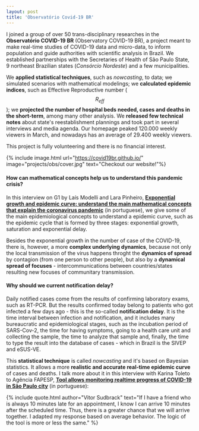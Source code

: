 ```yaml
---
layout: post
title: 'Observatório Covid-19 BR'
---
```



I joined a group of over 50 trans-disciplinary researches in the **Observatório COVID-19 BR** (Observatory COVID-19 BR), a project meant to make real-time studies of COVID-19 data and micro-data, to inform population and guide authorities with scientific analysis in Brazil. We established partnerships with the Secretaries of Health of São Paulo State, 9 northeast Brazilian states (*Consórcio Nordeste*) and a few municipalities. 

We **applied statistical techniques**, such as *nowcasting*, to data; we simulated scenarios with mathematical modelings; we **calculated epidemic indices**, such as Effective Reproductive number ($$R_{eff}$$); we **projected the number of hospital beds needed, cases and deaths in the short-term**, among many other analysis. We **released few technical notes** about state's reestablishment plannings and took part in several interviews and media agenda. Our homepage peaked 120.000 weekly viewers in March, and nowadays has an average of 29.400 weekly viewers.

This project is fully volunteering and there is no financial interest.

{% include image.html url="https://covid19br.github.io/" image="projects/obs/cover.jpg" text="Checkout our website!"%}

#### How can mathematical concepts help us to understand this pandemic crisis?

In this interview on G1 by Laís Modelli and Lara Pinheiro, **[Exponential growth and epidemic curve: understand the main mathematical concepts that explain the coronavirus pandemic](https://g1.globo.com/bemestar/coronavirus/noticia/2020/03/31/crescimento-exponencial-e-curva-epidemica-entenda-os-principais-conceitos-matematicos-que-explicam-a-pandemia-de-coronavirus.ghtml)** (in portuguese), we give some of the main epidemiological concepts to understand a epidemic curve, such as the epidemic cycle that is formed by three stages: exponential growth, saturation and exponential delay. 

Besides the exponential growth in the number of case of the COVID-19, there is, however, a more **complex underlying dynamics**, because not only the local transmission of the virus happens throght the **dynamics of spread** by contagion (from one person to other people), but also by a **dynamical spread of focuses** - intercommunications between countries/states resulting new focuses of communitary transmission.

#### Why should we current notification delay?

Daily notified cases come from the results of confirming laboratory exams, such as RT-PCR. But the results confirmed today belong to patients who got infected a few days ago - this is the so-called **notification delay**. It is the time interval between infection and notification, and it includes many bureaucratic and epidemiological stages, such as the incubation period of SARS-Cov-2, the time for having symptoms, going to a health care unit and collecting the sample, the time to analyze that sample and, finally, the time to type the result into the database of cases - which in Brazil is the SIVEP and eSUS-VE. 

This **statistical technique** is called *nowcasting* and it's based on Bayesian statistics. It allows a more **realistic and accurate real-time epidemic curve** of cases and deaths. I talk more about it in this interview with Karina Toleto to Agência FAPESP, **[Tool allows monitoring realtime progress of COVID-19 in São Paulo city](https://agencia.fapesp.br/ferramenta-permite-monitorar-em-tempo-real-o-avanco-da-covid-19-na-cidade-de-sao-paulo/32987/)** (in portuguese): 

{% include quote.html author="Vitor Sudbrack" text="If I have a friend who is always 10 minutes late for an appointment, I know I can arrive 10 minutes after the scheduled time. Thus, there is a greater chance that we will arrive together. I adapted my response based on average behavior. The logic of the tool is more or less the same." %}



